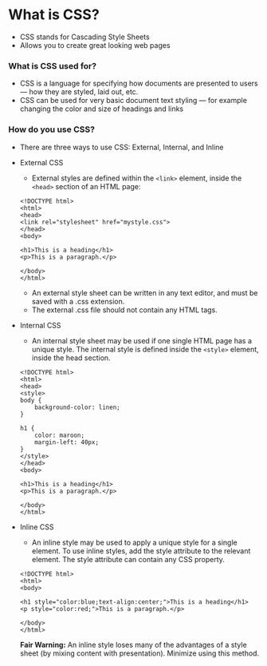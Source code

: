 # What is CSS?

- CSS stands for Cascading Style Sheets
- Allows you to create great looking web pages

### What is CSS used for?

- CSS is a language for specifying how documents are presented to users — how they are styled, laid out, etc.
- CSS can be used for very basic document text styling — for example changing the color and size of headings and links

### How do you use CSS?

- There are three ways to use CSS: External, Internal, and Inline

- External CSS

  - External styles are defined within the `<link>` element, inside the `<head>` section of an HTML page:

  ```
  <!DOCTYPE html>
  <html>
  <head>
  <link rel="stylesheet" href="mystyle.css">
  </head>
  <body>

  <h1>This is a heading</h1>
  <p>This is a paragraph.</p>

  </body>
  </html>
  ```

  - An external style sheet can be written in any text editor, and must be saved with a .css extension.
  - The external .css file should not contain any HTML tags.

- Internal CSS

  - An internal style sheet may be used if one single HTML page has a unique style. The internal style is defined inside the `<style>` element, inside the head section.

  ```
  <!DOCTYPE html>
  <html>
  <head>
  <style>
  body {
      background-color: linen;
  }

  h1 {
      color: maroon;
      margin-left: 40px;
  }
  </style>
  </head>
  <body>

  <h1>This is a heading</h1>
  <p>This is a paragraph.</p>

  </body>
  </html>
  ```

- Inline CSS

  - An inline style may be used to apply a unique style for a single element. To use inline styles, add the style attribute to the relevant element. The style attribute can contain any CSS property.

  ```
  <!DOCTYPE html>
  <html>
  <body>

  <h1 style="color:blue;text-align:center;">This is a heading</h1>
  <p style="color:red;">This is a paragraph.</p>

  </body>
  </html>
  ```

  **Fair Warning:** An inline style loses many of the advantages of a style sheet (by mixing content with presentation). Minimize using this method.
